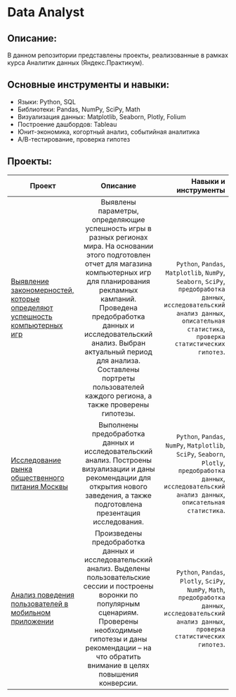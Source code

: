 # Data Analyst
## Описание:
В данном репозитории представлены проекты, реализованные в рамках курса Аналитик данных (Яндекc.Практикум).
## Основные инструменты и навыки:
- Языки: Python, SQL
- Библиотеки: Pandas, NumPy, SciPy, Math
- Визуализация данных: Matplotlib, Seaborn, Plotly, Folium
- Построение дашбордов: Tableau
- Юнит-экономика, когортный анализ, событийная аналитика
- А/В-тестирование, проверка гипотез
## Проекты:
| Проект | Описание | Навыки и инструменты |
|----------------|:---------:|----------------:|
| [Выявление закономерностей, которые определяют успешность компьютерных игр](https://github.com/Nikchok/Yandex.Praktikum/blob/ed2c9faf373bb3322bdafcc90b64d952782d03eb/%D0%98%D1%81%D1%81%D0%BB%D0%B5%D0%B4%D0%BE%D0%B2%D0%B0%D0%BD%D0%B8%D0%B5%20%D0%B4%D0%BB%D1%8F%20%D0%B8%D0%BD%D1%82%D0%B5%D1%80%D0%BD%D0%B5%D1%82-%D0%BC%D0%B0%D0%B3%D0%B0%D0%B7%D0%B8%D0%BD%D0%B0/online_store_research.ipynb) | Выявлены параметры, определяющие успешность игры в разных регионах мира. На основании этого подготовлен отчет для магазина компьютерных игр для планирования рекламных кампаний. Проведена предобработка данных и исследовательский анализ. Выбран актуальный период для анализа. Составлены портреты пользователей каждого региона, а также проверены гипотезы. | `Python`, `Pandas`, `Matplotlib`, `NumPy`, `Seaborn`, `SciPy`, `предобработка данных`, `исследовательский анализ данных`, `описательная статистика`, `проверка статистических гипотез`. |
| [Исследование рынка общественного питания Москвы](https://github.com/Nikchok/Yandex.Praktikum/blob/9c3066d488b0bfbac420d6eaac3eab3cf4b2846d/%D0%A0%D1%8B%D0%BD%D0%BE%D0%BA%20%D0%B7%D0%B0%D0%B2%D0%B5%D0%B4%D0%B5%D0%BD%D0%B8%D0%B9%20%D0%BE%D0%B1%D1%89%D0%B5%D1%81%D1%82%D0%B2%D0%B5%D0%BD%D0%BD%D0%BE%D0%B3%D0%BE%20%D0%BF%D0%B8%D1%82%D0%B0%D0%BD%D0%B8%D1%8F%20%D0%9C%D0%BE%D1%81%D0%BA%D0%B2%D1%8B/moscow_places.ipynb) | Выполнены предобработка данных и исследовательский анализ. Построены визуализации и даны рекомендации для открытия нового заведения, а также подготовлена презентация исследования. | `Python`, `Pandas`, `NumPy`, `Matplotlib`, `SciPy`, `Seaborn`, `Plotly`, `предобработка данных`, `исследовательский анализ данных`, `описательная статистика`. |
| [Анализ поведения пользователей в мобильном приложении](https://github.com/Nikchok/Yandex.Praktikum/blob/3070b3bffba6479ef6d9e283d486122296845c15/%D0%90%D0%BD%D0%B0%D0%BB%D0%B8%D0%B7%20%D0%BF%D0%BE%D0%B2%D0%B5%D0%B4%D0%B5%D0%BD%D0%B8%D1%8F%20%D0%BF%D0%BE%D0%BB%D1%8C%D0%B7%D0%BE%D0%B2%D0%B0%D1%82%D0%B5%D0%BB%D0%B5%D0%B9%20%D0%B2%20%D0%BC%D0%BE%D0%B1%D0%B8%D0%BB%D1%8C%D0%BD%D0%BE%D0%BC%20%D0%BF%D1%80%D0%B8%D0%BB%D0%BE%D0%B6%D0%B5%D0%BD%D0%B8%D0%B8/mobile_app.ipynb) | Произведены предобработка данных и исследовательский анализ. Выделены пользовательские сессии и построены воронки по популярным сценариям. Проверены необходимые гипотезы и даны рекомендации – на что обратить внимание в целях повышения конверсии. | `Python`, `Pandas`, `Plotly`, `SciPy`, `NumPy`, `Math`, `предобработка данных`, `исследовательский анализ данных`, `проверка статистических гипотез`. |
